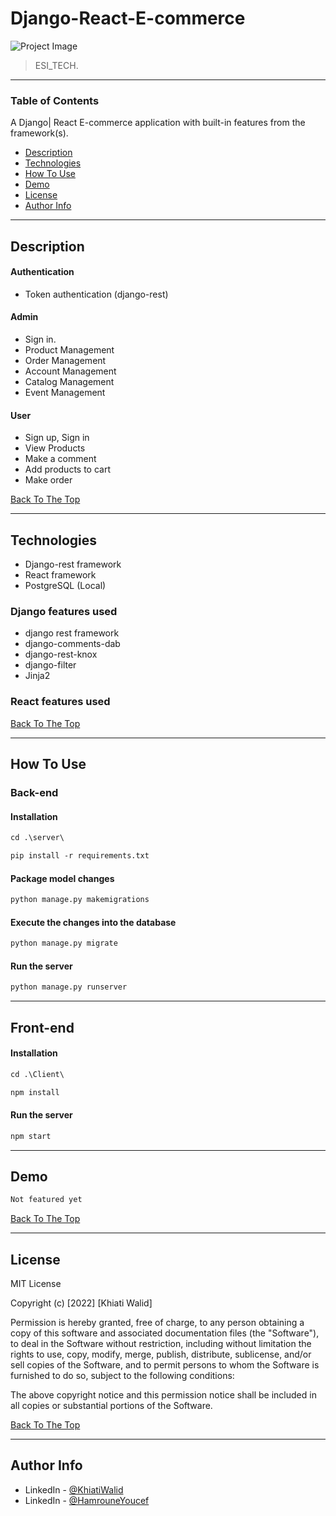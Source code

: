# Django-React-E-commerce

![Project Image]()

> ESI_TECH.

---

### Table of Contents

A Django| React E-commerce application with built-in features from the framework(s).

- [Description](#description)
- [Technologies](#technologies)
- [How To Use](#how-to-use)
- [Demo](#demo)
- [License](#license)
- [Author Info](#author-info)

---

## Description

#### Authentication

- Token authentication (django-rest)


#### Admin

- Sign in.
- Product Management
- Order Management
- Account Management
- Catalog Management
- Event Management

#### User

- Sign up, Sign in
- View Products
- Make a comment
- Add products to cart
- Make order

[Back To The Top](#Django-React-E-commerce)

---

## Technologies

- Django-rest framework
- React framework
- PostgreSQL (Local)

### Django features used

- django rest framework
- django-comments-dab
- django-rest-knox
- django-filter
- Jinja2

### React features used


[Back To The Top](#Django-React-E-commerce)

---

## How To Use

### Back-end

#### Installation

```html
cd .\server\
```

```html
pip install -r requirements.txt
```

#### Package model changes

```html
python manage.py makemigrations
```

#### Execute the changes into the database

```html
python manage.py migrate
```

#### Run the server

```html
python manage.py runserver
```

---

## Front-end

#### Installation

```html
cd .\Client\
```

```html
npm install
```

#### Run the server

```html
npm start
```

---

## Demo

```html
Not featured yet
```

[Back To The Top](#Django-React-E-commerce)

---

## License

MIT License

Copyright (c) [2022] [Khiati Walid]

Permission is hereby granted, free of charge, to any person obtaining a copy
of this software and associated documentation files (the "Software"), to deal
in the Software without restriction, including without limitation the rights
to use, copy, modify, merge, publish, distribute, sublicense, and/or sell
copies of the Software, and to permit persons to whom the Software is
furnished to do so, subject to the following conditions:

The above copyright notice and this permission notice shall be included in all
copies or substantial portions of the Software.

[Back To The Top](#Django-React-E-commerce)

---

## Author Info

- LinkedIn - [@KhiatiWalid](https://www.linkedin.com/in/khiati-walid/)
- LinkedIn - [@HamrouneYoucef]()
